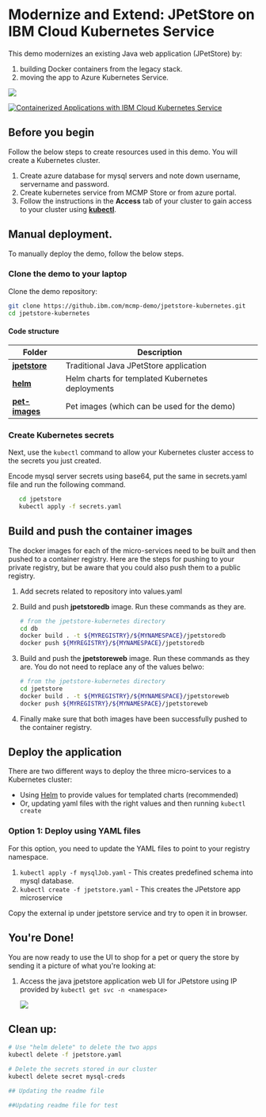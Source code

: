 # Modernize and Extend: JPetStore on IBM Cloud Kubernetes Service

This demo modernizes an existing Java web application (JPetStore) by:

1. building Docker containers from the legacy stack.
2. moving the app to Azure Kubernetes Service.

![](readme_images/dbaas.png)

[![Containerized Applications with IBM Cloud Kubernetes Service](readme_images/youtube_play.png)](https://youtu.be/26RjSa0UZp0 "Containerized Applications with IBM Cloud Kubernetes")

## Before you begin

Follow the below steps to create resources used in this demo. You will create a Kubernetes cluster.

1. Create azure database for mysql servers and note down username, servername and password.[](https://docs.microsoft.com/en-us/azure/mysql/quickstart-create-mysql-server-database-using-azure-portal)
2. Create kubernetes service from MCMP Store or from azure portal[](https://docs.microsoft.com/en-us/azure/aks/kubernetes-walkthrough).
3. Follow the instructions in the **Access** tab of your cluster to gain access to your cluster using [**kubectl**](https://kubernetes.io/docs/reference/kubectl/overview/).
## Manual deployment.

To manually deploy the demo, follow the below steps.

### Clone the demo to your laptop

Clone the demo repository:

```bash
git clone https://github.ibm.com/mcmp-demo/jpetstore-kubernetes.git
cd jpetstore-kubernetes
```

#### Code structure

| Folder | Description |
| ---- | ----------- |
|[**jpetstore**](/jpetstore)| Traditional Java JPetStore application |
|[**helm**](/helm)| Helm charts for templated Kubernetes deployments |
|[**pet-images**](/pet-images)| Pet images (which can be used for the demo) |

### Create Kubernetes secrets

Next, use the `kubectl` command to allow your Kubernetes cluster access to the secrets you just created.

Encode mysql server secrets using base64, put the same in secrets.yaml file and run the following command.

```bash
   cd jpetstore
   kubectl apply -f secrets.yaml
```

## Build and push the container images

The docker images for each of the micro-services need to be built and then pushed to a container registry. Here are the steps for pushing to your private registry, but be aware that you could also push them to a public registry.

1. Add secrets related to repository into values.yaml

2. Build and push **jpetstoredb** image. Run these commands as they are.

   ```bash
   # from the jpetstore-kubernetes directory
   cd db
   docker build . -t ${MYREGISTRY}/${MYNAMESPACE}/jpetstoredb
   docker push ${MYREGISTRY}/${MYNAMESPACE}/jpetstoredb
   ```

3. Build and push the **jpetstoreweb** image. Run these commands as they are. You do not need to replace any of the values belwo:

   ```bash
   # from the jpetstore-kubernetes directory
   cd jpetstore
   docker build . -t ${MYREGISTRY}/${MYNAMESPACE}/jpetstoreweb
   docker push ${MYREGISTRY}/${MYNAMESPACE}/jpetstoreweb
   ```
5. Finally make sure that both images have been successfully pushed to the container registry.

## Deploy the application

There are two different ways to deploy the three micro-services to a Kubernetes cluster:

- Using [Helm](https://helm.sh/) to provide values for templated charts (recommended)
- Or, updating yaml files with the right values and then running  `kubectl create`

### Option 1: Deploy using YAML files

For this option, you need to update the YAML files to point to your registry namespace.

1. `kubectl apply -f mysqlJob.yaml`   - This creates predefined schema into mysql database.
2. `kubectl create -f jpetstore.yaml`  - This creates the JPetstore app microservice



Copy the external ip under jpetstore service and try to open it in browser.
## You're Done!

You are now ready to use the UI to shop for a pet or query the store by sending it a picture of what you're looking at:

1. Access the java jpetstore application web UI for JPetstore using IP provided by `kubectl get svc -n <namespace>`

   ![](readme_images/petstore.png)

## Clean up:

```bash
# Use "helm delete" to delete the two apps
kubectl delete -f jpetstore.yaml

# Delete the secrets stored in our cluster
kubectl delete secret mysql-creds

## Updating the readme file

##Updating readme file for test
  









```
